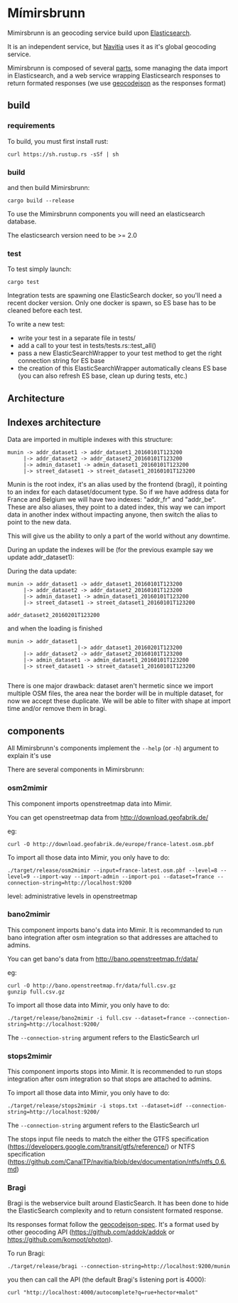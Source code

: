# Mímirsbrunn

Mimirsbrunn is an geocoding service build upon [Elasticsearch](https://www.elastic.co).

It is an independent service, but [Navitia](https://github.com/CanalTP/navitia) uses it as it's global geocoding service.

Mimirsbrunn is composed of several [parts](#components), some managing the data import in Elasticsearch, and a web service wrapping Elasticsearch responses to return formated responses (we use [geocodejson](https://github.com/geocoders/geocodejson-spec) as the responses format)

## build

### requirements

To build, you must first install rust:

```shell
curl https://sh.rustup.rs -sSf | sh
```

### build
and then build Mimirsbrunn:

```shell
cargo build --release
```

To use the Mimirsbrunn components you will need an elasticsearch database.

The elasticsearch version need to be >= 2.0

### test

To test simply launch:

```shell
cargo test
```

Integration tests are spawning one ElasticSearch docker, so you'll need a recent docker version. Only one docker is spawn, so ES base has to be cleaned before each test.

To write a new test:

- write your test in a separate file in tests/
- add a call to your test in tests/tests.rs::test_all()
- pass a new ElasticSearchWrapper to your test method to get the right connection string for ES base
- the creation of this ElasticSearchWrapper automatically cleans ES base (you can also refresh ES base, clean up during tests, etc.)

## Architecture

## Indexes architecture

Data are imported in multiple indexes with this structure:
```
munin -> addr_dataset1 -> addr_dataset1_20160101T123200
     |-> addr_dataset2 -> addr_dataset2_20160101T123200
     |-> admin_dataset1 -> admin_dataset1_20160101T123200
     |-> street_dataset1 -> street_dataset1_20160101T123200
```

Munin is the root index, it's an alias used by the frontend (bragi), it pointing to an index for each dataset/document type.
So if we have address data for France and Belgium we will have two indexes: "addr_fr" and "addr_be". These are also aliases, they point to a dated index, this way we can import data in another index without impacting anyone, then switch the alias to point to the new data.

This will give us the ability to only a part of the world without any downtime.

During an update the indexes will be (for the previous example say we update addr_dataset1):

During the data update:
```
munin -> addr_dataset1 -> addr_dataset1_20160101T123200
     |-> addr_dataset2 -> addr_dataset2_20160101T123200
     |-> admin_dataset1 -> admin_dataset1_20160101T123200
     |-> street_dataset1 -> street_dataset1_20160101T123200

addr_dataset2_20160201T123200
```

and when the loading is finished
```
munin -> addr_dataset1
                      |-> addr_dataset1_20160201T123200
     |-> addr_dataset2 -> addr_dataset2_20160101T123200
     |-> admin_dataset1 -> admin_dataset1_20160101T123200
     |-> street_dataset1 -> street_dataset1_20160101T123200


```


There is one major drawback: dataset aren't hermetic since we import multiple OSM files, the area near the border will be in multiple dataset, for now we accept these duplicate. We will be able to filter with shape at import time and/or remove them in bragi.

## <a name=components> components

All Mimirsbrunn's components implement the `--help` (or `-h`) argument to explain it's use

There are several components in Mimirsbrunn:

### osm2mimir

This component imports openstreetmap data into Mimir.

You can get openstreetmap data from <http://download.geofabrik.de/>

eg:

```shell
curl -O http://download.geofabrik.de/europe/france-latest.osm.pbf
```

To import all those data into Mimir, you only have to do:

```shell
./target/release/osm2mimir --input=france-latest.osm.pbf --level=8 --level=9 --import-way --import-admin --import-poi --dataset=france --connection-string=http://localhost:9200
```

level: administrative levels in openstreetmap

### bano2mimir

This component imports bano's data into Mimir.
It is recommanded to run bano integration after osm integration so that addresses are attached to admins.

You can get bano's data from <http://bano.openstreetmap.fr/data/>

eg:

```shell
curl -O http://bano.openstreetmap.fr/data/full.csv.gz
gunzip full.csv.gz
```

To import all those data into Mimir, you only have to do:

```shell
./target/release/bano2mimir -i full.csv --dataset=france --connection-string=http://localhost:9200/
```

The `--connection-string` argument refers to the ElasticSearch url


### stops2mimir

This component imports stops into Mimir.
It is recommended to run stops integration after osm integration so that stops are attached to admins.

To import all those data into Mimir, you only have to do:

```shell
./target/release/stops2mimir -i stops.txt --dataset=idf --connection-string=http://localhost:9200/
```

The `--connection-string` argument refers to the ElasticSearch url

The stops input file needs to match the either the GTFS specification (https://developers.google.com/transit/gtfs/reference/)
 or NTFS specification (https://github.com/CanalTP/navitia/blob/dev/documentation/ntfs/ntfs_0.6.md)

### Bragi

Bragi is the webservice built around ElasticSearch.
It has been done to hide the ElasticSearch complexity and to return consistent formated response.

Its responses format follow the [geocodejson-spec](https://github.com/geocoders/geocodejson-spec).
It's a format used by other geocoding API (https://github.com/addok/addok or https://github.com/komoot/photon).

To run Bragi:

```shell
./target/release/bragi --connection-string=http://localhost:9200/munin
```

you then can call the API (the default Bragi's listening port is 4000):
```
curl "http://localhost:4000/autocomplete?q=rue+hector+malot"
```
